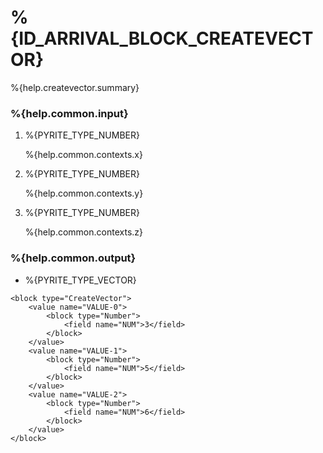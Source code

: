 # %{ID_ARRIVAL_BLOCK_CREATEVECTOR}

%{help.createvector.summary}

### %{help.common.input}

1. %{PYRITE_TYPE_NUMBER}

    %{help.common.contexts.x}

2. %{PYRITE_TYPE_NUMBER}

    %{help.common.contexts.y}

3. %{PYRITE_TYPE_NUMBER}

    %{help.common.contexts.z}

### %{help.common.output}

-   %{PYRITE_TYPE_VECTOR}

```
<block type="CreateVector">
    <value name="VALUE-0">
        <block type="Number">
            <field name="NUM">3</field>
        </block>
    </value>
    <value name="VALUE-1">
        <block type="Number">
            <field name="NUM">5</field>
        </block>
    </value>
    <value name="VALUE-2">
        <block type="Number">
            <field name="NUM">6</field>
        </block>
    </value>
</block>
```